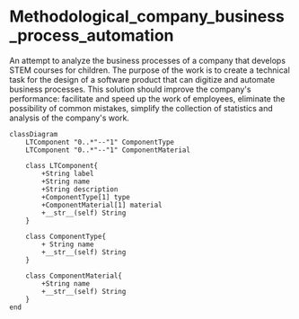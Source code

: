 # Methodological_company_business_process_automation
An attempt to analyze the business processes of a company that develops STEM courses for children. The purpose of the work is to create a technical task for the design of a software product that can digitize and automate business processes. This solution should improve the company's performance: facilitate and speed up the work of employees, eliminate the possibility of common mistakes, simplify the collection of statistics and analysis of the company's work.

```mermaid
classDiagram
	LTComponent "0..*"--"1" ComponentType
	LTComponent "0..*"--"1" ComponentMaterial
	
	class LTComponent{
		+String label 
		+String name  
		+String description  
		+ComponentType[1] type 
		+ComponentMaterial[1] material
		+__str__(self) String
	}
	
	class ComponentType{
		+ String name
		+__str__(self) String
	}
	
	class ComponentMaterial{
		+String name
		+__str__(self) String
	}
end
```
